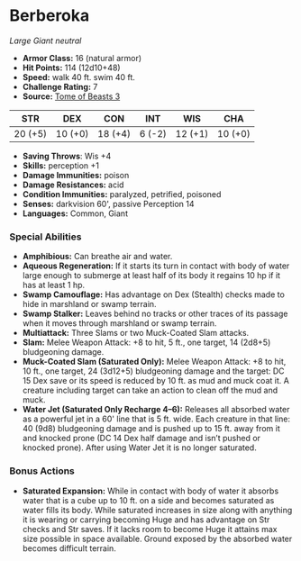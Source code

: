 # Berberoka

*Large* *Giant* *neutral*

- **Armor Class:** 16 (natural armor)
- **Hit Points:** 114 (12d10+48)
- **Speed:** walk 40 ft. swim 40 ft.
- **Challenge Rating:** 7
- **Source:** [Tome of Beasts 3](https://koboldpress.com/kpstore/product/tome-of-beasts-2-for-5th-edition/)

| STR | DEX | CON | INT | WIS | CHA |
| --- | --- | --- | --- | --- | --- |
| 20 (+5) | 10 (+0) | 18 (+4) | 6 (-2) | 12 (+1) | 10 (+0) |

- **Saving Throws**: Wis +4
- **Skills:** perception +1
- **Damage Immunities:** poison
- **Damage Resistances:** acid
- **Condition Immunities:** paralyzed, petrified, poisoned
- **Senses:** darkvision 60', passive Perception 14
- **Languages:** Common, Giant
### Special Abilities
- **Amphibious:** Can breathe air and water.
- **Aqueous Regeneration:** If it starts its turn in contact with body of water large enough to submerge at least half of its body it regains 10 hp if it has at least 1 hp.
- **Swamp Camouflage:** Has advantage on Dex (Stealth) checks made to hide in marshland or swamp terrain.
- **Swamp Stalker:** Leaves behind no tracks or other traces of its passage when it moves through marshland or swamp terrain.
- **Multiattack:** Three Slams or two Muck-Coated Slam attacks.
- **Slam:** Melee Weapon Attack: +8 to hit, 5 ft., one target, 14 (2d8+5) bludgeoning damage.
- **Muck-Coated Slam (Saturated Only):** Melee Weapon Attack: +8 to hit, 10 ft., one target, 24 (3d12+5) bludgeoning damage and the target: DC 15 Dex save or its speed is reduced by 10 ft. as mud and muck coat it. A creature including target can take an action to clean off the mud and muck.
- **Water Jet (Saturated Only Recharge 4–6):** Releases all absorbed water as a powerful jet in a 60' line that is 5 ft. wide. Each creature in that line: 40 (9d8) bludgeoning damage and is pushed up to 15 ft. away from it and knocked prone (DC 14 Dex half damage and isn’t pushed or knocked prone). After using Water Jet it is no longer saturated.
### Bonus Actions
- **Saturated Expansion:** While in contact with body of water it absorbs water that is a cube up to 10 ft. on a side and becomes saturated as water fills its body. While saturated increases in size along with anything it is wearing or carrying becoming Huge and has advantage on Str checks and Str saves. If it lacks room to become Huge it attains max size possible in space available. Ground exposed by the absorbed water becomes difficult terrain.
